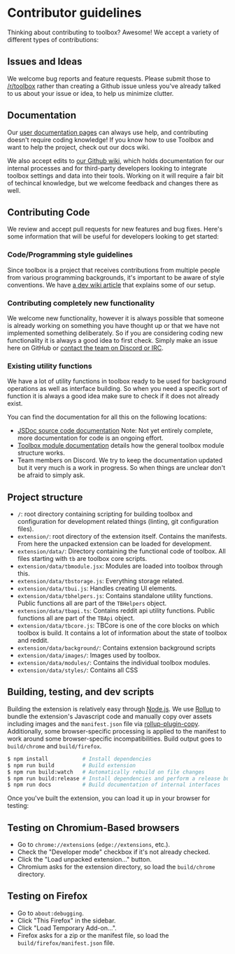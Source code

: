 # Contributor guidelines

Thinking about contributing to toolbox? Awesome! We accept a variety of different types of contributions:

## Issues and Ideas

We welcome bug reports and feature requests. Please submit those to [/r/toolbox](https://www.reddit.com/r/toolbox) rather than creating a Github issue unless you've already talked to us about your issue or idea, to help us minimize clutter.

## Documentation

Our [user documentation pages](https://www.reddit.com/r/toolbox/wiki) can always use help, and contributing doesn't require coding knowledge! If you know how to use Toolbox and want to help the project, check out our docs wiki.

We also accept edits to [our Github wiki](https://github.com/toolbox-team/reddit-moderator-toolbox/wiki), which holds documentation for our internal processes and for third-party developers looking to integrate toolbox settings and data into their tools. Working on it will require a fair bit of techincal knowledge, but we welcome feedback and changes there as well.

## Contributing Code

We review and accept pull requests for new features and bug fixes. Here's some information that will be useful for developers looking to get started:

### Code/Programming style guidelines

Since toolbox is a project that receives contributions from multiple people from various programming backgrounds, it's important to be aware of style conventions. We have [a dev wiki article](https://github.com/toolbox-team/reddit-moderator-toolbox/wiki/Programming-style-guide) that explains some of our setup.

### Contributing completely new functionality

We welcome new functionality, however it is always possible that someone is already working on something you have thought up or that we have not implemented something deliberately. So if you are considering coding new functionality it is always a good idea to first check. Simply make an issue here on GitHub or [contact the team on Discord or IRC](https://github.com/toolbox-team/reddit-moderator-toolbox/wiki/Contacting-the-toolbox-team).

### Existing utility functions

We have a lot of utility functions in toolbox ready to be used for background operations as well as interface building. So when you need a specific sort of function it is always a good idea make sure to check if it does not already exist.

You can find the documentation for all this on the following locations:

- [JSDoc source code documentation](https://toolbox-team.github.io/source-docs/) Note: Not yet entirely complete, more documentation for code is an ongoing effort.
- [Toolbox module documentation](https://github.com/toolbox-team/reddit-moderator-toolbox/wiki/Toolbox-Module-Structure) details how the general toolbox module structure works.
- Team members on Discord. We try to keep the documentation updated but it very much is a work in progress. So when things are unclear don't be afraid to simply ask.

## Project structure

- `/`: root directory containing scripting for building toolbox and configuration for development related things (linting, git configuration files).
- `extension/`: root directory of the extension itself. Contains the manifests. From here the unpacked extension can be loaded for development.
- `extension/data/`: Directory containing the functional code of toolbox. All files starting with `tb` are toolbox core scripts.
- `extension/data/tbmodule.jsx`: Modules are loaded into toolbox through this.
- `extension/data/tbstorage.js`: Everything storage related.
- `extension/data/tbui.js`: Handles creating UI elements.
- `extension/data/tbhelpers.js`: Contains standalone utility functions. Public functions all are part of the `TBHelpers` object.
- `extension/data/tbapi.ts`: Contains reddit api utility functions. Public functions all are part of the `TBApi` object.
- `extension/data/tbcore.js`: TBCore is one of the core blocks on which toolbox is build. It contains a lot of information about the state of toolbox and reddit.
- `extension/data/background/`: Contains extension background scripts
- `extension/data/images/`: Images used by toolbox.
- `extension/data/modules/`: Contains the individual toolbox modules.
- `extension/data/styles/`: Contains all CSS

## Building, testing, and dev scripts

Building the extension is relatively easy through [Node.js](https://nodejs.org/en/). We use [Rollup](https://www.rollupjs.org/) to bundle the extension's Javascript code and manually copy over assets including images and the `manifest.json` file via [rollup-plugin-copy](https://www.npmjs.com/package/rollup-plugin-copy). Additionally, some browser-specific processing is applied to the manifest to work around some browser-specific incompatibilities. Build output goes to `build/chrome` and `build/firefox`.

```sh
$ npm install           # Install dependencies
$ npm run build         # Build extension
$ npm run build:watch   # Automatically rebuild on file changes
$ npm run build:release # Install dependencies and perform a release build
$ npm run docs          # Build documentation of internal interfaces
```

Once you've built the extension, you can load it up in your browser for testing:

## Testing on Chromium-Based browsers

- Go to `chrome://extensions` (`edge://extensions`, etc.).
- Check the "Developer mode" checkbox if it's not already checked.
- Click the "Load unpacked extension..." button.
- Chromium asks for the extension directory, so load the `build/chrome` directory.

## Testing on Firefox

- Go to `about:debugging`.
- Click "This Firefox" in the sidebar.
- Click "Load Temporary Add-on...".
- Firefox asks for a zip or the manifest file, so load the `build/firefox/manifest.json` file.
